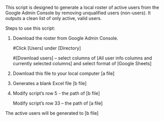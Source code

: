 This script is designed to generate a local roster of active users from the Google Admin Console by removing unqualified users (non-users). It outputs a clean list of only active, valid users.

Steps to use this script:
1. Download the roster from Google Admin Console.
   
    #Click [Users] under [Directory]
  
    #[Download users] – select columns of [All user info columns and currently selected columns] and select format of [Google Sheets]

3. Download this file to your local computer [a file]
4.  Generates a blank Excel file [b file]
  
5.  Modify script’s row 5 - the path of [b file]
   
    Modify script’s row 33 – the path of [a file]


The active users will be generated to [b file]
